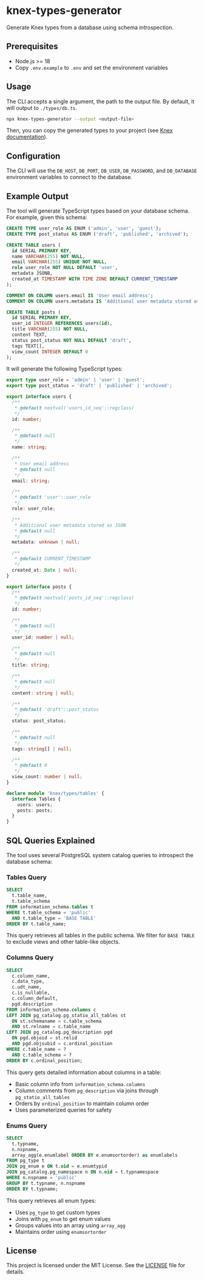 # knex-types-generator

Generate Knex types from a database using schema introspection.


## Prerequisites

- Node.js >= 18
- Copy `.env.example` to `.env` and set the environment variables

## Usage

The CLI accepts a single argument, the path to the output file. By default, it will output to `./types/db.ts`.

```bash
npx knex-types-generator --output <output-file>
```

Then, you can copy the generated types to your project (see [Knex documentation](https://knexjs.org/guide/#typescript)).

## Configuration

The CLI will use the `DB_HOST`, `DB_PORT`, `DB_USER`, `DB_PASSWORD`, and `DB_DATABASE` environment variables to connect to the database.

## Example Output

The tool will generate TypeScript types based on your database schema. For example, given this schema:

```sql
CREATE TYPE user_role AS ENUM ('admin', 'user', 'guest');
CREATE TYPE post_status AS ENUM ('draft', 'published', 'archived');

CREATE TABLE users (
  id SERIAL PRIMARY KEY,
  name VARCHAR(255) NOT NULL,
  email VARCHAR(255) UNIQUE NOT NULL,
  role user_role NOT NULL DEFAULT 'user',
  metadata JSONB,
  created_at TIMESTAMP WITH TIME ZONE DEFAULT CURRENT_TIMESTAMP
);

COMMENT ON COLUMN users.email IS 'User email address';
COMMENT ON COLUMN users.metadata IS 'Additional user metadata stored as JSON';

CREATE TABLE posts (
  id SERIAL PRIMARY KEY,
  user_id INTEGER REFERENCES users(id),
  title VARCHAR(255) NOT NULL,
  content TEXT,
  status post_status NOT NULL DEFAULT 'draft',
  tags TEXT[],
  view_count INTEGER DEFAULT 0
);
```

It will generate the following TypeScript types:

```typescript
export type user_role = 'admin' | 'user' | 'guest';
export type post_status = 'draft' | 'published' | 'archived';

export interface users {
  /**
   * @default nextval('users_id_seq'::regclass)
   */
  id: number;

  /**
   * @default null
   */
  name: string;

  /**
   * User email address
   * @default null
   */
  email: string;

  /**
   * @default 'user'::user_role
   */
  role: user_role;

  /**
   * Additional user metadata stored as JSON
   * @default null
   */
  metadata: unknown | null;

  /**
   * @default CURRENT_TIMESTAMP
   */
  created_at: Date | null;
}

export interface posts {
  /**
   * @default nextval('posts_id_seq'::regclass)
   */
  id: number;

  /**
   * @default null
   */
  user_id: number | null;

  /**
   * @default null
   */
  title: string;

  /**
   * @default null
   */
  content: string | null;

  /**
   * @default 'draft'::post_status
   */
  status: post_status;

  /**
   * @default null
   */
  tags: string[] | null;

  /**
   * @default 0
   */
  view_count: number | null;
}

declare module 'knex/types/tables' {
  interface Tables {
    users: users;
    posts: posts;
  }
}
```

## SQL Queries Explained

The tool uses several PostgreSQL system catalog queries to introspect the database schema:

### Tables Query
```sql
SELECT 
  t.table_name,
  t.table_schema
FROM information_schema.tables t
WHERE t.table_schema = 'public'
  AND t.table_type = 'BASE TABLE'
ORDER BY t.table_name;
```
This query retrieves all tables in the public schema. We filter for `BASE TABLE` to exclude views and other table-like objects.

### Columns Query
```sql
SELECT 
  c.column_name,
  c.data_type,
  c.udt_name,
  c.is_nullable,
  c.column_default,
  pgd.description
FROM information_schema.columns c
LEFT JOIN pg_catalog.pg_statio_all_tables st 
  ON st.schemaname = c.table_schema 
  AND st.relname = c.table_name
LEFT JOIN pg_catalog.pg_description pgd
  ON pgd.objoid = st.relid
  AND pgd.objsubid = c.ordinal_position
WHERE c.table_name = ?
  AND c.table_schema = ?
ORDER BY c.ordinal_position;
```
This query gets detailed information about columns in a table:
- Basic column info from `information_schema.columns`
- Column comments from `pg_description` via joins through `pg_statio_all_tables`
- Orders by `ordinal_position` to maintain column order
- Uses parameterized queries for safety

### Enums Query
```sql
SELECT 
  t.typname,
  n.nspname,
  array_agg(e.enumlabel ORDER BY e.enumsortorder) as enumlabels
FROM pg_type t
JOIN pg_enum e ON t.oid = e.enumtypid
JOIN pg_catalog.pg_namespace n ON n.oid = t.typnamespace
WHERE n.nspname = 'public'
GROUP BY t.typname, n.nspname
ORDER BY t.typname;
```
This query retrieves all enum types:
- Uses `pg_type` to get custom types
- Joins with `pg_enum` to get enum values
- Groups values into an array using `array_agg`
- Maintains order using `enumsortorder`

## License

This project is licensed under the MIT License. See the [LICENSE](LICENSE) file for details.







